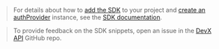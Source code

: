 <!-- markdownlint-disable MD041-->

> For details about how to [add the SDK](/graph/sdks/sdk-installation) to your project and [create an authProvider](/graph/sdks/choose-authentication-providers) instance, see the [SDK documentation](/graph/sdks/sdks-overview). 

> To provide feedback on the SDK snippets, open an issue in the [DevX API](https://github.com/microsoftgraph/microsoft-graph-devx-api/issues) GitHub repo.
